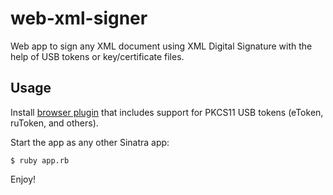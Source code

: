 web-xml-signer
==============

Web app to sign any XML document using XML Digital Signature with the help of USB tokens or key/certificate files.

Usage
-----
    
Install [browser plugin](https://esia.gosuslugi.ru/sia-web/plugin/upload/Index.spr) that includes support for PKCS11 USB tokens (eToken, ruToken, and others).

Start the app as any other Sinatra app:

    $ ruby app.rb

Enjoy!
